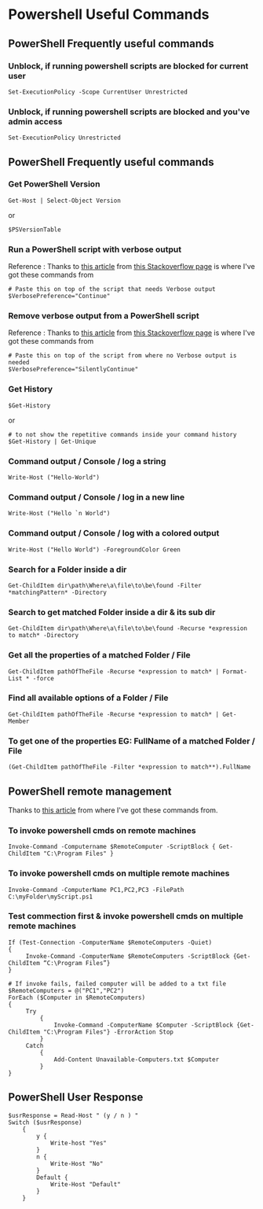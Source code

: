 # Powershell Useful Commands

## PowerShell Frequently useful commands
### Unblock, if running powershell scripts are blocked for current user
```
Set-ExecutionPolicy -Scope CurrentUser Unrestricted
```

### Unblock, if running powershell scripts are blocked and you've admin access
```
Set-ExecutionPolicy Unrestricted
```

##
##
## PowerShell Frequently useful commands
### Get PowerShell Version
```
Get-Host | Select-Object Version
```
or
```
$PSVersionTable
```

### Run a PowerShell script with verbose output
Reference : Thanks to [this article](https://stackoverflow.com/a/41326064) from [this Stackoverflow page](https://stackoverflow.com/questions/41324882/how-to-run-a-powershell-script-with-verbose-output) is where I've got these commands from
```
# Paste this on top of the script that needs Verbose output
$VerbosePreference="Continue"
```

### Remove verbose output from a PowerShell script 
Reference : Thanks to [this article](https://stackoverflow.com/a/41326064) from [this Stackoverflow page](https://stackoverflow.com/questions/41324882/how-to-run-a-powershell-script-with-verbose-output) is where I've got these commands from
```
# Paste this on top of the script from where no Verbose output is needed
$VerbosePreference="SilentlyContinue"
```


### Get History
```
$Get-History
```
or
```
# to not show the repetitive commands inside your command history
$Get-History | Get-Unique 
```

### Command output / Console / log a string 
```
Write-Host ("Hello-World")
```

### Command output / Console / log in a new line 
```
Write-Host ("Hello `n World")
```

### Command output / Console / log with a colored output
```
Write-Host ("Hello World") -ForegroundColor Green
```

### Search for a Folder inside a dir 
```
Get-ChildItem dir\path\Where\a\file\to\be\found -Filter *matchingPattern* -Directory
```

### Search to get matched Folder inside a dir & its sub dir 
```
Get-ChildItem dir\path\Where\a\file\to\be\found -Recurse *expression to match* -Directory
```

### Get all the properties of a matched Folder / File 
```
Get-ChildItem pathOfTheFile -Recurse *expression to match* | Format-List * -force
```

### Find all available options of a Folder / File 
```
Get-ChildItem pathOfTheFile -Recurse *expression to match* | Get-Member
```

### To get one of the properties EG: FullName of a matched Folder / File 
```
(Get-ChildItem pathOfTheFile -Filter *expression to match**).FullName 
```

##
##
## PowerShell remote management
Thanks to [this article](https://4sysops.com/archives/use-powershell-invoke-command-to-run-scripts-on-remote-computers/) from where I've got these commands from.

### To invoke powershell cmds on remote machines
```
Invoke-Command -Computername $RemoteComputer -ScriptBlock { Get-ChildItem "C:\Program Files" }
```

### To invoke powershell cmds on multiple remote machines
```
Invoke-Command -ComputerName PC1,PC2,PC3 -FilePath C:\myFolder\myScript.ps1
```

### Test commection first & invoke powershell cmds on multiple remote machines
```
If (Test-Connection -ComputerName $RemoteComputers -Quiet)
{
     Invoke-Command -ComputerName $RemoteComputers -ScriptBlock {Get-ChildItem “C:\Program Files”}
}
```
```
# If invoke fails, failed computer will be added to a txt file
$RemoteComputers = @("PC1","PC2")
ForEach ($Computer in $RemoteComputers)
{
     Try
         {
             Invoke-Command -ComputerName $Computer -ScriptBlock {Get-ChildItem "C:\Program Files"} -ErrorAction Stop
         }
     Catch
         {
             Add-Content Unavailable-Computers.txt $Computer
         }
}
```

##
##
## PowerShell User Response
```
$usrResponse = Read-Host " (y / n ) "
Switch ($usrResponse)
    {
        y {
            Write-host "Yes" 
        }
        n {
            Write-Host "No"
        }
        Default {
            Write-Host "Default"
        }
    }
```    
